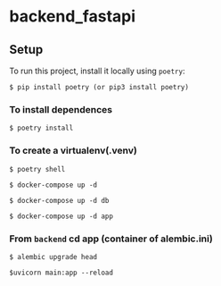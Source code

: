 # backend_fastapi
## Setup
To run this project, install it locally using ```poetry```:
```
$ pip install poetry (or pip3 install poetry)
```
### To install dependences
```
$ poetry install 
```
### To create a virtualenv(.venv)
```
$ poetry shell 
```
```
$ docker-compose up -d
```
```
$ docker-compose up -d db
```
```
$ docker-compose up -d app
```
### From ```backend``` cd app (container of alembic.ini)
```
$ alembic upgrade head
```
```
$uvicorn main:app --reload
```
